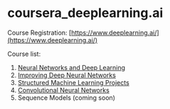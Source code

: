 # coursera_deeplearning.ai

Course Registration: [https://www.deeplearning.ai/](https://www.deeplearning.ai/)

Course list: 
1. [Neural Networks and Deep Learning](https://www.coursera.org/learn/neural-networks-deep-learning/home/welcome)
2. [Improving Deep Neural Networks](https://www.coursera.org/learn/deep-neural-network/home/welcome)
3. [Structured Machine Learning Projects](https://www.coursera.org/learn/machine-learning-projects/home/welcome) 
4. [Convolutional Neural Networks](https://www.coursera.org/learn/convolutional-neural-networks/home/welcome)
5. Sequence Models (coming soon)

